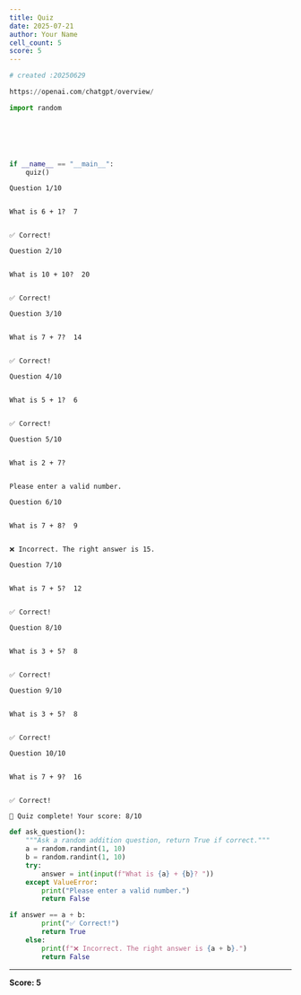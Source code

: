 ```yaml
---
title: Quiz
date: 2025-07-21
author: Your Name
cell_count: 5
score: 5
---
```


```python
# created :20250629
```


```python
https://openai.com/chatgpt/overview/
```


```python
import random



    


if __name__ == "__main__":
    quiz()
```

    
    Question 1/10
    

    What is 6 + 1?  7
    

    ✅ Correct!
    
    Question 2/10
    

    What is 10 + 10?  20
    

    ✅ Correct!
    
    Question 3/10
    

    What is 7 + 7?  14
    

    ✅ Correct!
    
    Question 4/10
    

    What is 5 + 1?  6
    

    ✅ Correct!
    
    Question 5/10
    

    What is 2 + 7?  
    

    Please enter a valid number.
    
    Question 6/10
    

    What is 7 + 8?  9
    

    ❌ Incorrect. The right answer is 15.
    
    Question 7/10
    

    What is 7 + 5?  12
    

    ✅ Correct!
    
    Question 8/10
    

    What is 3 + 5?  8
    

    ✅ Correct!
    
    Question 9/10
    

    What is 3 + 5?  8
    

    ✅ Correct!
    
    Question 10/10
    

    What is 7 + 9?  16
    

    ✅ Correct!
    
    🎉 Quiz complete! Your score: 8/10
    


```python
def ask_question():
    """Ask a random addition question, return True if correct."""
    a = random.randint(1, 10)
    b = random.randint(1, 10)
    try:
        answer = int(input(f"What is {a} + {b}? "))
    except ValueError:
        print("Please enter a valid number.")
        return False
```


```python
if answer == a + b:
        print("✅ Correct!")
        return True
    else:
        print(f"❌ Incorrect. The right answer is {a + b}.")
        return False

```


---
**Score: 5**